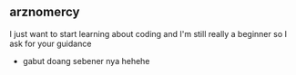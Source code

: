 
## arznomercy

I just want to start learning about coding and I'm still really a beginner so I ask for your guidance 

- gabut doang sebener nya hehehe
